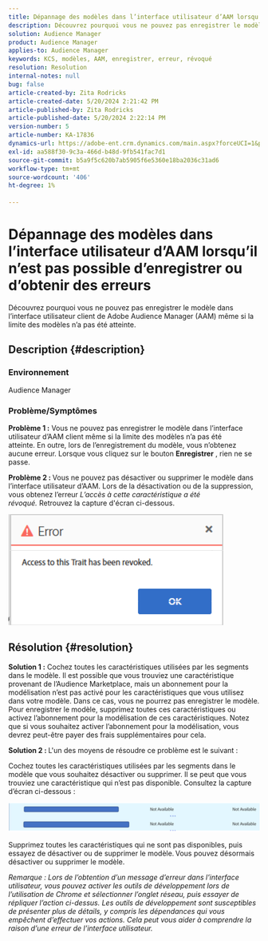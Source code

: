 ```yaml
---
title: Dépannage des modèles dans l’interface utilisateur d’AAM lorsqu’il n’est pas possible d’enregistrer ou d’obtenir des erreurs
description: Découvrez pourquoi vous ne pouvez pas enregistrer le modèle dans l’interface utilisateur client de Adobe Audience Manager (AAM) même si la limite des modèles n’a pas été atteinte.
solution: Audience Manager
product: Audience Manager
applies-to: Audience Manager
keywords: KCS, modèles, AAM, enregistrer, erreur, révoqué
resolution: Resolution
internal-notes: null
bug: false
article-created-by: Zita Rodricks
article-created-date: 5/20/2024 2:21:42 PM
article-published-by: Zita Rodricks
article-published-date: 5/20/2024 2:22:14 PM
version-number: 5
article-number: KA-17836
dynamics-url: https://adobe-ent.crm.dynamics.com/main.aspx?forceUCI=1&pagetype=entityrecord&etn=knowledgearticle&id=40abfe45-b416-ef11-9f8a-6045bd026dc7
exl-id: aa588f30-9c3a-466d-b48d-9fb541fac7d1
source-git-commit: b5a9f5c620b7ab5905f6e5360e18ba2036c31ad6
workflow-type: tm+mt
source-wordcount: '406'
ht-degree: 1%

---
```


# Dépannage des modèles dans l’interface utilisateur d’AAM lorsqu’il n’est pas possible d’enregistrer ou d’obtenir des erreurs


Découvrez pourquoi vous ne pouvez pas enregistrer le modèle dans l’interface utilisateur client de Adobe Audience Manager (AAM) même si la limite des modèles n’a pas été atteinte.

## Description {#description}


### <b>Environnement</b>

Audience Manager



### <b>Problème/Symptômes</b>



<b>Problème 1 :</b> Vous ne pouvez pas enregistrer le modèle dans l’interface utilisateur d’AAM client même si la limite des modèles n’a pas été atteinte. En outre, lors de l’enregistrement du modèle, vous n’obtenez aucune erreur. Lorsque vous cliquez sur le bouton <b>Enregistrer</b> , rien ne se passe.



<b>Problème 2 : </b>Vous ne pouvez pas désactiver ou supprimer le modèle dans l’interface utilisateur d’AAM. Lors de la désactivation ou de la suppression, vous obtenez l’erreur *L’accès à cette caractéristique a été révoqué.* Retrouvez la capture d&#39;écran ci-dessous.





![](assets/___41abfe45-b416-ef11-9f8a-6045bd026dc7___.png)


## Résolution {#resolution}


<b>Solution 1 :</b> Cochez toutes les caractéristiques utilisées par les segments dans le modèle. Il est possible que vous trouviez une caractéristique provenant de l’Audience Marketplace, mais un abonnement pour la modélisation n’est pas activé pour les caractéristiques que vous utilisez dans votre modèle. Dans ce cas, vous ne pourrez pas enregistrer le modèle. Pour enregistrer le modèle, supprimez toutes ces caractéristiques ou activez l’abonnement pour la modélisation de ces caractéristiques. Notez que si vous souhaitez activer l’abonnement pour la modélisation, vous devrez peut-être payer des frais supplémentaires pour cela.



<b>Solution 2 : </b>L&#39;un des moyens de résoudre ce problème est le suivant :

Cochez toutes les caractéristiques utilisées par les segments dans le modèle que vous souhaitez désactiver ou supprimer. Il se peut que vous trouviez une caractéristique qui n’est pas disponible. Consultez la capture d’écran ci-dessous :



![](assets/6ce5c786-9e7b-ec11-8d21-0022480aace4.png)

Supprimez toutes les caractéristiques qui ne sont pas disponibles, puis essayez de désactiver ou de supprimer le modèle. Vous pouvez désormais désactiver ou supprimer le modèle.





*Remarque : Lors de l’obtention d’un message d’erreur dans l’interface utilisateur, vous pouvez activer les outils de développement lors de l’utilisation de Chrome et sélectionner l’onglet réseau, puis essayer de répliquer l’action ci-dessus. Les outils de développement sont susceptibles de présenter plus de détails, y compris les dépendances qui vous empêchent d’effectuer vos actions. Cela peut vous aider à comprendre la raison d’une erreur de l’interface utilisateur.*
